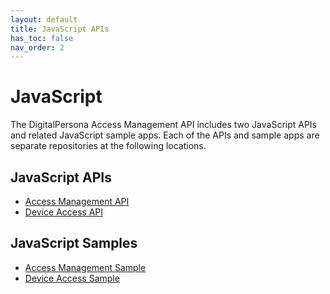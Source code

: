 ```yaml
---
layout: default
title: JavaScript APIs
has_toc: false
nav_order: 2
---
```


# JavaScript

The DigitalPersona Access Management API includes two JavaScript APIs and related JavaScript sample apps. Each of the APIs and sample apps are separate repositories at the following locations.

## JavaScript APIs

- [Access Management API](https://lenhodgeman.github.io/access-management.js/)  
- [Device Access API](https://lenhodgeman.github.io/device-access.js)  

## JavaScript Samples  

- [Access Management Sample]()  
- [Device Access Sample]()  
